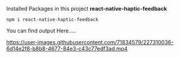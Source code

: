 Installed Packages in this project
**react-native-haptic-feedback**
```
npm i react-native-haptic-feedback

```



You can find output Here.....


https://user-images.githubusercontent.com/71834579/227310036-6d14e2f8-b8b8-4677-84e3-c43c77edf3ad.mp4

